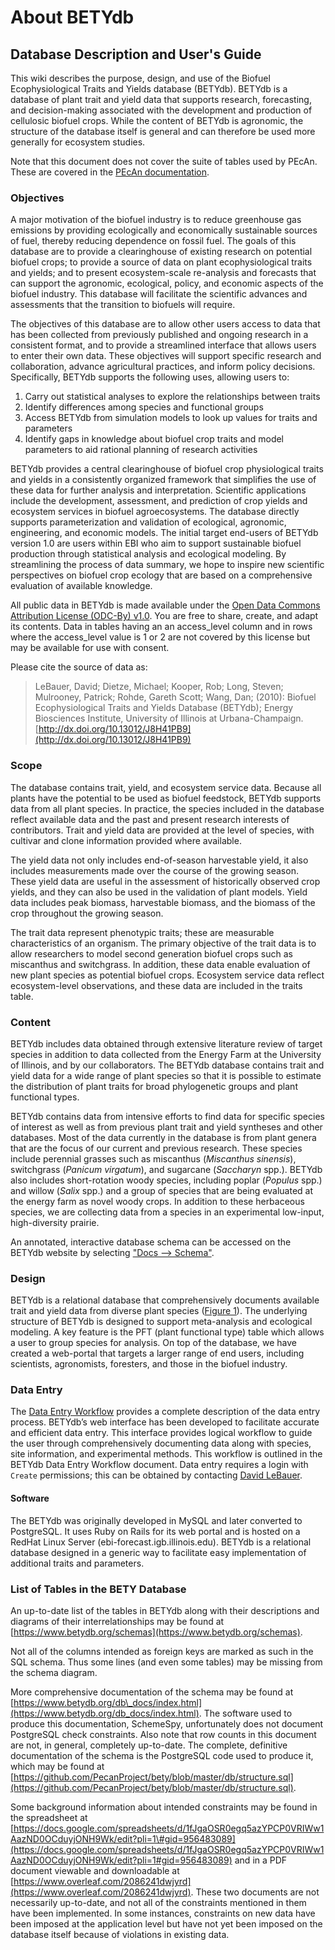 # About BETYdb

## Database Description and User's Guide

This wiki describes the purpose, design, and use of the Biofuel Ecophysiological Traits and Yields database \(BETYdb\). BETYdb is a database of plant trait and yield data that supports research, forecasting, and decision-making associated with the development and production of cellulosic biofuel crops. While the content of BETYdb is agronomic, the structure of the database itself is general and can therefore be used more generally for ecosystem studies.

Note that this document does not cover the suite of tables used by PEcAn. These are covered in the [PEcAn documentation](https://pecan.gitbooks.io/pecan-documentation/content/).

### Objectives

A major motivation of the biofuel industry is to reduce greenhouse gas emissions by providing ecologically and economically sustainable sources of fuel, thereby reducing dependence on fossil fuel. The goals of this database are to provide a clearinghouse of existing research on potential biofuel crops; to provide a source of data on plant ecophysiological traits and yields; and to present ecosystem-scale re-analysis and forecasts that can support the agronomic, ecological, policy, and economic aspects of the biofuel industry. This database will facilitate the scientific advances and assessments that the transition to biofuels will require.

The objectives of this database are to allow other users access to data that has been collected from previously published and ongoing research in a consistent format, and to provide a streamlined interface that allows users to enter their own data. These objectives will support specific research and collaboration, advance agricultural practices, and inform policy decisions. Specifically, BETYdb supports the following uses, allowing users to:

1. Carry out statistical analyses to explore the relationships between traits
2. Identify differences among species and functional groups
3. Access BETYdb from simulation models to look up values for traits and parameters
4. Identify gaps in knowledge about biofuel crop traits and model parameters to aid rational planning of research activities

BETYdb provides a central clearinghouse of biofuel crop physiological traits and yields in a consistently organized framework that simplifies the use of these data for further analysis and interpretation. Scientific applications include the development, assessment, and prediction of crop yields and ecosystem services in biofuel agroecosystems. The database directly supports parameterization and validation of ecological, agronomic, engineering, and economic models. The initial target end-users of BETYdb version 1.0 are users within EBI who aim to support sustainable biofuel production through statistical analysis and ecological modeling. By streamlining the process of data summary, we hope to inspire new scientific perspectives on biofuel crop ecology that are based on a comprehensive evaluation of available knowledge.

All public data in BETYdb is made available under the [Open Data Commons Attribution License \(ODC-By\) v1.0](http://opendatacommons.org/licenses/by/1-0/). You are free to share, create, and adapt its contents. Data in tables having an an access\_level column and in rows where the access\_level value is 1 or 2 are not covered by this license but may be available for use with consent.

Please cite the source of data as:

> LeBauer, David; Dietze, Michael; Kooper, Rob; Long, Steven; Mulrooney, Patrick; Rohde, Gareth Scott; Wang, Dan; \(2010\): Biofuel Ecophysiological Traits and Yields Database \(BETYdb\); Energy Biosciences Institute, University of Illinois at Urbana-Champaign. [http://dx.doi.org/10.13012/J8H41PB9](http://dx.doi.org/10.13012/J8H41PB9)

### Scope

The database contains trait, yield, and ecosystem service data. Because all plants have the potential to be used as biofuel feedstock, BETYdb supports data from all plant species. In practice, the species included in the database reflect available data and the past and present research interests of contributors. Trait and yield data are provided at the level of species, with cultivar and clone information provided where available.

The yield data not only includes end-of-season harvestable yield, it also includes measurements made over the course of the growing season. These yield data are useful in the assessment of historically observed crop yields, and they can also be used in the validation of plant models. Yield data includes peak biomass, harvestable biomass, and the biomass of the crop throughout the growing season.

The trait data represent phenotypic traits; these are measurable characteristics of an organism. The primary objective of the trait data is to allow researchers to model second generation biofuel crops such as miscanthus and switchgrass. In addition, these data enable evaluation of new plant species as potential biofuel crops. Ecosystem service data reflect ecosystem-level observations, and these data are included in the traits table.

### Content

BETYdb includes data obtained through extensive literature review of target species in addition to data collected from the Energy Farm at the University of Illinois, and by our collaborators. The BETYdb database contains trait and yield data for a wide range of plant species so that it is possible to estimate the distribution of plant traits for broad phylogenetic groups and plant functional types.

BETYdb contains data from intensive efforts to find data for specific species of interest as well as from previous plant trait and yield syntheses and other databases. Most of the data currently in the database is from plant genera that are the focus of our current and previous research. These species include perennial grasses such as miscanthus \(_Miscanthus sinensis_\), switchgrass \(_Panicum virgatum_\), and sugarcane \(_Saccharyn_ spp.\). BETYdb also includes short-rotation woody species, including poplar \(_Populus_ spp.\) and willow \(_Salix_ spp.\) and a group of species that are being evaluated at the energy farm as novel woody crops. In addition to these herbaceous species, we are collecting data from a species in an experimental low-input, high-diversity prairie.

An annotated, interactive database schema can be accessed on the BETYdb website by selecting ["Docs --&gt; Schema"](https://www.betydb.org/schemas).

### Design

BETYdb is a relational database that comprehensively documents available trait and yield data from diverse plant species \([Figure 1](about_betydb.md#Figure-1)\). The underlying structure of BETYdb is designed to support meta-analysis and ecological modeling. A key feature is the PFT \(plant functional type\) table which allows a user to group species for analysis. On top of the database, we have created a web-portal that targets a larger range of end users, including scientists, agronomists, foresters, and those in the biofuel industry.

### Data Entry

The [Data Entry Workflow](https://dlebauer.gitbooks.io/betydbdoc-dataentry/content/) provides a complete description of the data entry process. BETYdb’s web interface has been developed to facilitate accurate and efficient data entry. This interface provides logical workflow to guide the user through comprehensively documenting data along with species, site information, and experimental methods. This workflow is outlined in the BETYdb Data Entry Workflow document. Data entry requires a login with `Create` permissions; this can be obtained by contacting [David LeBauer](mailto:dlebauer@illinois.edu).

#### Software

The BETYdb was originally developed in MySQL and later converted to PostgreSQL. It uses Ruby on Rails for its web portal and is hosted on a RedHat Linux Server \(ebi-forecast.igb.illinois.edu\). BETYdb is a relational database designed in a generic way to facilitate easy implementation of additional traits and parameters.

### List of Tables in the BETY Database

An up-to-date list of the tables in BETYdb along with their descriptions and diagrams of their interrelationships may be found at [https://www.betydb.org/schemas](https://www.betydb.org/schemas). 

 Not all of the columns intended as foreign keys are marked as such in the SQL schema. Thus some lines \(and even some tables\) may be missing from the schema diagram.

 More comprehensive documentation of the schema may be found at [https://www.betydb.org/db\_docs/index.html](https://www.betydb.org/db_docs/index.html). The software used to produce this documentation, SchemeSpy, unfortunately does not document PostgreSQL check constraints. Also note that row counts in this document are not, in general, completely up-to-date. The complete, definitive documentation of the schema is the PostgreSQL code used to produce it, which may be found at [https://github.com/PecanProject/bety/blob/master/db/structure.sql](https://github.com/PecanProject/bety/blob/master/db/structure.sql).

Some background information about intended constraints may be found in the spreadsheet at [https://docs.google.com/spreadsheets/d/1fJgaOSR0egq5azYPCP0VRIWw1AazND0OCduyjONH9Wk/edit?pli=1\#gid=956483089](https://docs.google.com/spreadsheets/d/1fJgaOSR0egq5azYPCP0VRIWw1AazND0OCduyjONH9Wk/edit?pli=1#gid=956483089) and in a PDF document viewable and downloadable at [https://www.overleaf.com/2086241dwjyrd](https://www.overleaf.com/2086241dwjyrd). These two documents are not necessarily up-to-date, and not all of the constraints mentioned in them have been implemented. In some instances, constraints on new data have been imposed at the application level but have not yet been imposed on the database itself because of violations in existing data.

